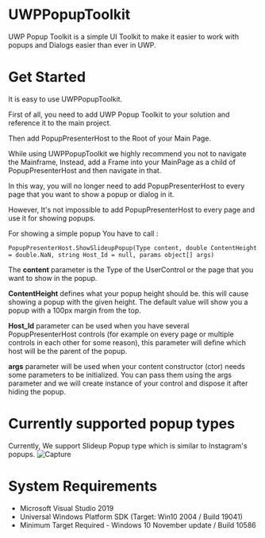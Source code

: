 # UWPPopupToolkit
UWP Popup Toolkit is a simple UI Toolkit to make it easier to work with popups and Dialogs easier than ever in UWP.

# Get Started
It is easy to use UWPPopupToolkit. 

First of all, you need to add UWP Popup Toolkit to your solution and reference it to the main project. 

Then add PopupPresenterHost to the Root of your Main Page. 

While using UWPPopupToolkit we highly recommend you not to navigate the Mainframe, Instead, add a Frame into your MainPage as a child of PopupPresenterHost and then navigate in that.

In this way, you will no longer need to add PopupPresenterHost to every page that you want to show a popup or dialog in it. 

However, It's not impossible to add PopupPresenterHost to every page and use it for showing popups. 

For showing a simple popup You have to call :

```PopupPresenterHost.ShowSlideupPopup(Type content, double ContentHeight = double.NaN, string Host_Id = null, params object[] args)``` 

The <b>content</b> parameter is the Type of the UserControl or the page that you want to show in the popup. 

<b>ContentHeight</b> defines what your popup height should be. this will cause showing a popup with the given height. The default value will show you a popup with a 100px margin from the top. 


<b>Host_Id</b> parameter can be used when you have several PopupPresenterHost controls (for example on every page or multiple controls in each other for some reason), this parameter will define which host will be the parent of the popup.

<b>args</b> parameter will be used when your content constructor (ctor) needs some parameters to be initialized. You can pass them using the args parameter and we will create instance of your control and dispose it after hiding the popup. 

# Currently supported popup types
Currently, We support Slideup Popup type which is similar to Instagram's popups. 
![Capture](https://github.com/NGame1/UWPPopupToolkit/blob/main/UWPPopupToolkit/UWPPopupToolkit/Screenshots/Animate.gif?raw=true)
# System Requirements
- Microsoft Visual Studio 2019 
- Universal Windows Platform SDK (Target: Win10 2004 / Build 19041)
- Minimum Target Required - Windows 10 November update / Build 10586
